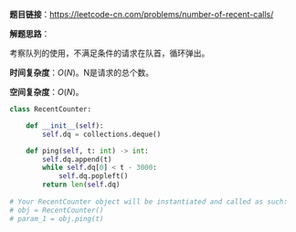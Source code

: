**题目链接**：https://leetcode-cn.com/problems/number-of-recent-calls/

**解题思路**：

考察队列的使用，不满足条件的请求在队首，循环弹出。

**时间复杂度**：$O(N)$。N是请求的总个数。

**空间复杂度**：$O(N)$。

```python
class RecentCounter:

    def __init__(self):
        self.dq = collections.deque()

    def ping(self, t: int) -> int:
        self.dq.append(t)
        while self.dq[0] < t - 3000:
            self.dq.popleft()
        return len(self.dq)
    
# Your RecentCounter object will be instantiated and called as such:
# obj = RecentCounter()
# param_1 = obj.ping(t)
```

